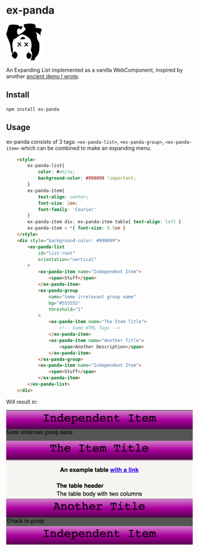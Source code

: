 ex-panda
========

![logo](panda.png "ex-panda logo")

An Expanding List implemented as a vanilla WebComponent, inspired by another [ancient demo I wrote](https://jsfiddle.net/khrome/uggLM/).

Install
-------

    npm install ex-panda

Usage
-----

ex-panda consists of 3 tags: `<ex-panda-list>`, `<ex-panda-group>`, `<ex-panda-item>` which can be combined to make an expanding menu.

```html
    <style>
        ex-panda-list{
            color: #white;
            background-color: #990099 !important;
        }
        ex-panda-item{
            text-align: center;
            font-size: 2em;
            font-family: 'Courier'
        }
        ex-panda-item div, ex-panda-item table{ text-align: left }
        ex-panda-item > *{ font-size: 0.5em }
    </style>
    <div style="background-color: #990099">
        <ex-panda-list
            id="list-root"
            orientation="vertical"
        >
            <ex-panda-item name="Independent Item">
                <span>Stuff</span>
            </ex-panda-item>
            <ex-panda-group
                name="Some irrelevant group name"
                bg="#555555"
                threshold="1"
            >
                <ex-panda-item name="The Item Title">
                    <!-- Some HTML Tags -->
                </ex-panda-item>
                <ex-panda-item name="Another Title">
                    <span>Another Description</span>
                </ex-panda-item>
            </ex-panda-group>
            <ex-panda-item name="Independent Item">
                <span>Stuff</span>
            </ex-panda-item>
        </ex-panda-list>
    </div>
```

Will result in:

![list ui](image.png "Resulting UI")
